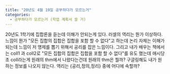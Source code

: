 ```yaml
---
title: "20년도 4월 19일 공부하다가 모르는거"
categories: 
  - 공부하다가 모르는거 (학업 계획서 쓸 거)
---
```

20년도 1학기에 집합론을 듣는데 이해가 안되는게 있다.
러셀의 역리는 뭔가 이상하다.
느낌이 뭔가 "모든 집합의 집합은 집합을 포함 할 수 없다"고 하는데 논리 자체는 이해가 되는데 느낌이 저 명제를 뽑기 위해서 공리를 잡은 느낌이다.
그리고 내가 배우는 책에서는 coll1 과 coll2로 "모든 집합의 집합은 집합을 포함 할 수 없다"를 유도 했는데 
애시당초 coll라는게 원래의 thm에서 나왔다는건데 원래의 thm은 뭘까? 구글링해도 내가 원하는 정보를 나오지 않는다.
역리는 {공리,정의,정리} 중에 어디에 속할까? 

